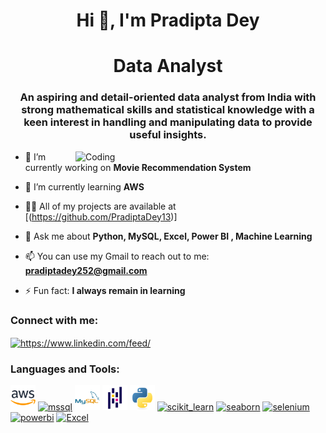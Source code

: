 <h1 align="center">Hi 👋, I'm Pradipta Dey</h1>
<h1 align="center">Data Analyst</h1>




<h3 align="center">An aspiring and detail-oriented data analyst from India with strong mathematical skills and statistical knowledge with a keen interest in handling and manipulating data to provide useful insights.</h3>

<img align="right" alt="Coding" width="400" src="https://camo.githubusercontent.com/ba27b6fd30244ff7ceefab84c6efb5379d35a25c170f4d82cfe4e8881ea2894a/68747470733a2f2f626c6f672e696d617274696375732e6f72672f77702d636f6e74656e742f75706c6f6164732f323031392f30352f64616f6e6c696e652e676966">

- 🔭 I’m currently working on **Movie Recommendation System**

- 🌱 I’m currently learning **AWS**

- 👨‍💻 All of my projects are available at [(https://github.com/PradiptaDey13)]

- 💬 Ask me about **Python, MySQL, Excel, Power BI , Machine Learning**

- 📫 You can use my Gmail to reach out to me: **pradiptadey252@gmail.com**

- ⚡ Fun fact: **I always remain in learning**

<h3 align="left">Connect with me:</h3>
<p align="left">
<a href="https://www.linkedin.com/feed/" target="blank"><img align="center" src="https://raw.githubusercontent.com/rahuldkjain/github-profile-readme-generator/master/src/images/icons/Social/linked-in-alt.svg" alt="https://www.linkedin.com/feed/" height="30" width="40" /></a>

</p>

<h3 align="left">Languages and Tools:</h3>
<p align="left">
<a href="https://aws.amazon.com" target="_blank" rel="noreferrer"><img src="https://raw.githubusercontent.com/devicons/devicon/master/icons/amazonwebservices/amazonwebservices-original-wordmark.svg" alt="aws" width="40" height="40"/></a>
<a href="https://www.microsoft.com/en-us/sql-server" target="_blank" rel="noreferrer"><img src="https://www.svgrepo.com/show/303229/microsoft-sql-server-logo.svg" alt="mssql" width="40" height="40"/></a>
<a href="https://www.mysql.com/" target="_blank" rel="noreferrer"><img src="https://raw.githubusercontent.com/devicons/devicon/master/icons/mysql/mysql-original-wordmark.svg" alt="mysql" width="40" height="40"/></a>
<a href="https://pandas.pydata.org/" target="_blank" rel="noreferrer"><img src="https://raw.githubusercontent.com/devicons/devicon/2ae2a900d2f041da66e950e4d48052658d850630/icons/pandas/pandas-original.svg" alt="pandas" width="40" height="40"/></a>
<a href="https://www.python.org" target="_blank" rel="noreferrer"><img src="https://raw.githubusercontent.com/devicons/devicon/master/icons/python/python-original.svg" alt="python" width="40" height="40"/></a>
<a href="https://scikit-learn.org/" target="_blank" rel="noreferrer"><img src="https://upload.wikimedia.org/wikipedia/commons/0/05/Scikit_learn_logo_small.svg" alt="scikit_learn" width="40" height="40"/></a>
<a href="https://seaborn.pydata.org/" target="_blank" rel="noreferrer"><img src="https://seaborn.pydata.org/_images/logo-mark-lightbg.svg" alt="seaborn" width="40" height="40"/></a>
<a href="https://www.selenium.dev" target="_blank" rel="noreferrer"><img src="https://raw.githubusercontent.com/detain/svg-logos/780f25886640cef088af994181646db2f6b1a3f8/svg/selenium-logo.svg" alt="selenium" width="40" height="40"/></a>
<a href="https://powerbi.microsoft.com/" target="_blank" rel="noreferrer"><img src="https://camo.githubusercontent.com/4baf082217477d2c8f8447a86d79b0d5425261ab90c1f078b7473f9a5101adfb/68747470733a2f2f696d672e69636f6e73382e636f6d2f3f73697a653d34382669643d3373474f55446f396e4a346b26666f726d61743d706e67" alt="powerbi" width="40" height="40"/></a>
<a href="https://www.microsoft.com/en-us/microsoft-365/excel" target="_blank" rel="noreferrer">
    <img src="https://github.com/Ashraf7474/Ashraf7474/assets/131772000/9a22c2e9-350c-4441-ac1a-ef657b14e0d9" alt="Excel" width="40" height="40"/>
</a>


</p>
